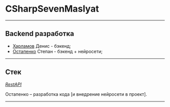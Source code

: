 # CSharpSevenMaslyat
---
## Backend разработка

- [Харламов](https://github.com/den12325) Денис - бэкенд;
- [Остапенко](https://github.com/Seelane) Степан - бэкенд + нейросети;
---
## Стек
[_RestAPI_](https://tproger.ru/translations/restful-service-asp-net)

Остапенко – разработка кода [и внедрение нейросети в проект].

---
